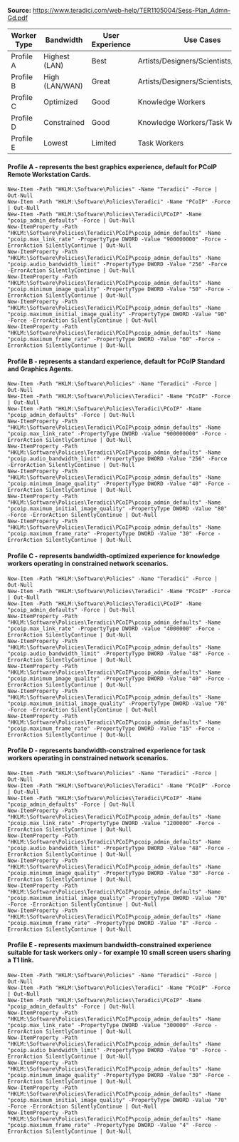 **Source:** https://www.teradici.com/web-help/TER1105004/Sess-Plan_Admn-Gd.pdf

| Worker Type | Bandwidth | User Experience | Use Cases |
|-------------|-----------|-----------------|-----------|
| Profile A | Highest (LAN) | Best | Artists/Designers/Scientists/Engineers |
| Profile B | High (LAN/WAN) | Great | Artists/Designers/Scientists/Engineers |
| Profile C | Optimized | Good | Knowledge Workers |
| Profile D | Constrained | Good | Knowledge Workers/Task Workers |
| Profile E | Lowest | Limited | Task Workers |


#### Profile A - represents the best graphics experience, default for PCoIP Remote Workstation Cards.
```
New-Item -Path "HKLM:\Software\Policies" -Name "Teradici" -Force | Out-Null
New-Item -Path "HKLM:\Software\Policies\Teradici" -Name "PCoIP" -Force | Out-Null
New-Item -Path "HKLM:\Software\Policies\Teradici\PCoIP" -Name "pcoip_admin_defaults" -Force | Out-Null
New-ItemProperty -Path "HKLM:\Software\Policies\Teradici\PCoIP\pcoip_admin_defaults" -Name "pcoip.max_link_rate" -PropertyType DWORD -Value "900000000" -Force -ErrorAction SilentlyContinue | Out-Null
New-ItemProperty -Path "HKLM:\Software\Policies\Teradici\PCoIP\pcoip_admin_defaults" -Name "pcoip.audio_bandwidth_limit" -PropertyType DWORD -Value "256" -Force -ErrorAction SilentlyContinue | Out-Null
New-ItemProperty -Path "HKLM:\Software\Policies\Teradici\PCoIP\pcoip_admin_defaults" -Name "pcoip.minimum_image_quality" -PropertyType DWORD -Value "50" -Force -ErrorAction SilentlyContinue | Out-Null
New-ItemProperty -Path "HKLM:\Software\Policies\Teradici\PCoIP\pcoip_admin_defaults" -Name "pcoip.maximum_initial_image_quality" -PropertyType DWORD -Value "90" -Force -ErrorAction SilentlyContinue | Out-Null
New-ItemProperty -Path "HKLM:\Software\Policies\Teradici\PCoIP\pcoip_admin_defaults" -Name "pcoip.maximum_frame_rate" -PropertyType DWORD -Value "60" -Force -ErrorAction SilentlyContinue | Out-Null
```

#### Profile B - represents a standard experience, default for PCoIP Standard and Graphics Agents.
```
New-Item -Path "HKLM:\Software\Policies" -Name "Teradici" -Force | Out-Null
New-Item -Path "HKLM:\Software\Policies\Teradici" -Name "PCoIP" -Force | Out-Null
New-Item -Path "HKLM:\Software\Policies\Teradici\PCoIP" -Name "pcoip_admin_defaults" -Force | Out-Null
New-ItemProperty -Path "HKLM:\Software\Policies\Teradici\PCoIP\pcoip_admin_defaults" -Name "pcoip.max_link_rate" -PropertyType DWORD -Value "900000000" -Force -ErrorAction SilentlyContinue | Out-Null
New-ItemProperty -Path "HKLM:\Software\Policies\Teradici\PCoIP\pcoip_admin_defaults" -Name "pcoip.audio_bandwidth_limit" -PropertyType DWORD -Value "256" -Force -ErrorAction SilentlyContinue | Out-Null
New-ItemProperty -Path "HKLM:\Software\Policies\Teradici\PCoIP\pcoip_admin_defaults" -Name "pcoip.minimum_image_quality" -PropertyType DWORD -Value "40" -Force -ErrorAction SilentlyContinue | Out-Null
New-ItemProperty -Path "HKLM:\Software\Policies\Teradici\PCoIP\pcoip_admin_defaults" -Name "pcoip.maximum_initial_image_quality" -PropertyType DWORD -Value "80" -Force -ErrorAction SilentlyContinue | Out-Null
New-ItemProperty -Path "HKLM:\Software\Policies\Teradici\PCoIP\pcoip_admin_defaults" -Name "pcoip.maximum_frame_rate" -PropertyType DWORD -Value "30" -Force -ErrorAction SilentlyContinue | Out-Null
```

#### Profile C - represents bandwidth-optimized experience for knowledge workers operating in constrained network scenarios.
```
New-Item -Path "HKLM:\Software\Policies" -Name "Teradici" -Force | Out-Null
New-Item -Path "HKLM:\Software\Policies\Teradici" -Name "PCoIP" -Force | Out-Null
New-Item -Path "HKLM:\Software\Policies\Teradici\PCoIP" -Name "pcoip_admin_defaults" -Force | Out-Null
New-ItemProperty -Path "HKLM:\Software\Policies\Teradici\PCoIP\pcoip_admin_defaults" -Name "pcoip.max_link_rate" -PropertyType DWORD -Value "4000000" -Force -ErrorAction SilentlyContinue | Out-Null
New-ItemProperty -Path "HKLM:\Software\Policies\Teradici\PCoIP\pcoip_admin_defaults" -Name "pcoip.audio_bandwidth_limit" -PropertyType DWORD -Value "48" -Force -ErrorAction SilentlyContinue | Out-Null
New-ItemProperty -Path "HKLM:\Software\Policies\Teradici\PCoIP\pcoip_admin_defaults" -Name "pcoip.minimum_image_quality" -PropertyType DWORD -Value "40" -Force -ErrorAction SilentlyContinue | Out-Null
New-ItemProperty -Path "HKLM:\Software\Policies\Teradici\PCoIP\pcoip_admin_defaults" -Name "pcoip.maximum_initial_image_quality" -PropertyType DWORD -Value "70" -Force -ErrorAction SilentlyContinue | Out-Null
New-ItemProperty -Path "HKLM:\Software\Policies\Teradici\PCoIP\pcoip_admin_defaults" -Name "pcoip.maximum_frame_rate" -PropertyType DWORD -Value "15" -Force -ErrorAction SilentlyContinue | Out-Null
```

#### Profile D - represents bandwidth-constrained experience for task workers operating in constrained network scenarios.
```
New-Item -Path "HKLM:\Software\Policies" -Name "Teradici" -Force | Out-Null
New-Item -Path "HKLM:\Software\Policies\Teradici" -Name "PCoIP" -Force | Out-Null
New-Item -Path "HKLM:\Software\Policies\Teradici\PCoIP" -Name "pcoip_admin_defaults" -Force | Out-Null
New-ItemProperty -Path "HKLM:\Software\Policies\Teradici\PCoIP\pcoip_admin_defaults" -Name "pcoip.max_link_rate" -PropertyType DWORD -Value "1200000" -Force -ErrorAction SilentlyContinue | Out-Null
New-ItemProperty -Path "HKLM:\Software\Policies\Teradici\PCoIP\pcoip_admin_defaults" -Name "pcoip.audio_bandwidth_limit" -PropertyType DWORD -Value "48" -Force -ErrorAction SilentlyContinue | Out-Null
New-ItemProperty -Path "HKLM:\Software\Policies\Teradici\PCoIP\pcoip_admin_defaults" -Name "pcoip.minimum_image_quality" -PropertyType DWORD -Value "30" -Force -ErrorAction SilentlyContinue | Out-Null
New-ItemProperty -Path "HKLM:\Software\Policies\Teradici\PCoIP\pcoip_admin_defaults" -Name "pcoip.maximum_initial_image_quality" -PropertyType DWORD -Value "70" -Force -ErrorAction SilentlyContinue | Out-Null
New-ItemProperty -Path "HKLM:\Software\Policies\Teradici\PCoIP\pcoip_admin_defaults" -Name "pcoip.maximum_frame_rate" -PropertyType DWORD -Value "8" -Force -ErrorAction SilentlyContinue | Out-Null
```

#### Profile E - represents maximum bandwidth-constrained experience suitable for task workers only - for example 10 small screen users sharing a T1 link.
```
New-Item -Path "HKLM:\Software\Policies" -Name "Teradici" -Force | Out-Null
New-Item -Path "HKLM:\Software\Policies\Teradici" -Name "PCoIP" -Force | Out-Null
New-Item -Path "HKLM:\Software\Policies\Teradici\PCoIP" -Name "pcoip_admin_defaults" -Force | Out-Null
New-ItemProperty -Path "HKLM:\Software\Policies\Teradici\PCoIP\pcoip_admin_defaults" -Name "pcoip.max_link_rate" -PropertyType DWORD -Value "300000" -Force -ErrorAction SilentlyContinue | Out-Null
New-ItemProperty -Path "HKLM:\Software\Policies\Teradici\PCoIP\pcoip_admin_defaults" -Name "pcoip.audio_bandwidth_limit" -PropertyType DWORD -Value "0" -Force -ErrorAction SilentlyContinue | Out-Null
New-ItemProperty -Path "HKLM:\Software\Policies\Teradici\PCoIP\pcoip_admin_defaults" -Name "pcoip.minimum_image_quality" -PropertyType DWORD -Value "30" -Force -ErrorAction SilentlyContinue | Out-Null
New-ItemProperty -Path "HKLM:\Software\Policies\Teradici\PCoIP\pcoip_admin_defaults" -Name "pcoip.maximum_initial_image_quality" -PropertyType DWORD -Value "70" -Force -ErrorAction SilentlyContinue | Out-Null
New-ItemProperty -Path "HKLM:\Software\Policies\Teradici\PCoIP\pcoip_admin_defaults" -Name "pcoip.maximum_frame_rate" -PropertyType DWORD -Value "4" -Force -ErrorAction SilentlyContinue | Out-Null
```
